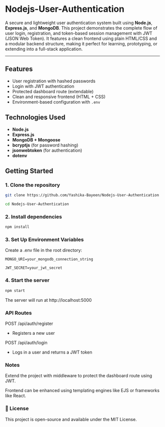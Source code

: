 # Nodejs-User-Authentication

A secure and lightweight user authentication system built using **Node.js**, **Express.js**, and **MongoDB**. This project demonstrates the complete flow of user login, registration, and token-based session management with JWT (JSON Web Token). It features a clean frontend using plain HTML/CSS and a modular backend structure, making it perfect for learning, prototyping, or extending into a full-stack application.

---

## Features

- User registration with hashed passwords
- Login with JWT authentication
- Protected dashboard route (extendable)
- Clean and responsive frontend (HTML + CSS)
- Environment-based configuration with `.env`


## Technologies Used

- **Node.js**
- **Express.js**
- **MongoDB + Mongoose**
- **bcryptjs** (for password hashing)
- **jsonwebtoken** (for authentication)
- **dotenv**


## Getting Started

### 1. Clone the repository
```bash
git clone https://github.com/Yashika-Bayeen/Nodejs-User-Authentication

cd Nodejs-User-Authentication
```

### 2. Install dependencies
```bash
npm install
```

### 3. Set Up Environment Variables
Create a .env file in the root directory:
```env
MONGO_URI=your_mongodb_connection_string

JWT_SECRET=your_jwt_secret
```

### 4. Start the server
```bash
npm start
```
The server will run at http://localhost:5000

### API Routes
POST /api/auth/register
- Registers a new user

POST /api/auth/login
- Logs in a user and returns a JWT token

### Notes
Extend the project with middleware to protect the dashboard route using JWT.

Frontend can be enhanced using templating engines like EJS or frameworks like React.

### 📄 License
This project is open-source and available under the MIT License.
